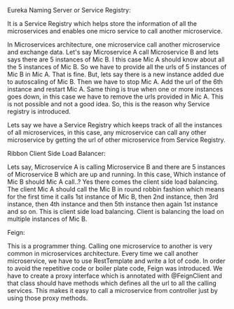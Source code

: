 Eureka Naming Server or Service Registry:

It is a Service Registry which helps store the information of all the microservices and enables one micro service to call another microservice.

In Microservices architecture, one microservice call another microservice and exchange data. Let's say Microservice A call Microservice B and lets says there are 5 instances of Mic B. I this case Mic A should know about all the 5 instances of Mic B. So we have to provide all the urls of 5 instances of Mic B in Mic A. That is fine. But, lets say there is a new instance added due to autoscaling of Mic B. Then we have to stop Mic A. Add the url of the 6th instance and restart Mic A. Same thing is true when one or more instances goes down, in this case we have to remove the urls provided in Mic A. This is not possible and not a good idea. So, this is the reason why Service registry is introduced.

Lets say we have a Service Registry which keeps track of all the instances of all microservices, in this case, any microservice can call any other microservice by getting the url of other microservice from Service Registry.

Ribbon Client Side Load Balancer:

Lets say, Microservice A is calling Microservice B and there are 5 instances of Microservice B which are up and running. In this case, Which instance of Mic B should Mic A call..? Yes there comes the client side load balancing. The client Mic A should call the Mic B in round robbin fashion which means for the first time it calls 1st instance of Mic B, then 2nd instance, then 3rd instance, then 4th instance and then 5th instance then again 1st instance and so on. This is client side load balancing. Client is balancing the load on multiple instances of Mic B.

Feign:

This is a programmer thing. Calling one microservice to another is very common in microservices architecture. Every time we call another microservice, we have to use RestTemplate and write a lot of code. In order to avoid the repetitive code or boiler plate code, Feign was introduced. We have to create a proxy interface which is annotated with @FeignClient and that class should have methods which defines all the url to all the calling services. This makes it easy to call a microservice from controller just by using those proxy methods.
